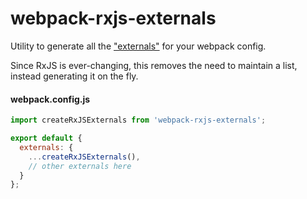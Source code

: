 # webpack-rxjs-externals

Utility to generate all the ["externals"](https://webpack.github.io/docs/library-and-externals.html) for your webpack config.

Since RxJS is ever-changing, this removes the need to maintain a list, instead generating it on the fly.

#### webpack.config.js

```js
import createRxJSExternals from 'webpack-rxjs-externals';

export default {
  externals: {
    ...createRxJSExternals(),
    // other externals here
  }
};
```
